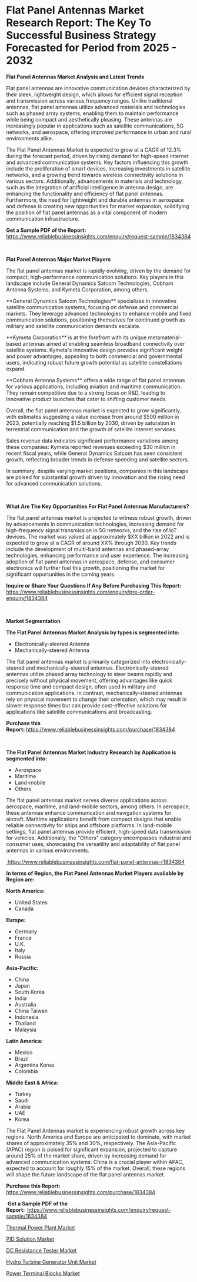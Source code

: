 <p><h1>Flat Panel Antennas Market Research Report: The Key To Successful Business Strategy Forecasted for Period from 2025 - 2032</h1></p><p><strong>Flat Panel Antennas Market Analysis and Latest Trends</strong></p>
<p><p>Flat panel antennas are innovative communication devices characterized by their sleek, lightweight design, which allows for efficient signal reception and transmission across various frequency ranges. Unlike traditional antennas, flat panel antennas utilize advanced materials and technologies such as phased array systems, enabling them to maintain performance while being compact and aesthetically pleasing. These antennas are increasingly popular in applications such as satellite communications, 5G networks, and aerospace, offering improved performance in urban and rural environments alike.</p><p>The Flat Panel Antennas Market is expected to grow at a CAGR of 12.3% during the forecast period, driven by rising demand for high-speed internet and advanced communication systems. Key factors influencing this growth include the proliferation of smart devices, increasing investments in satellite networks, and a growing trend towards wireless connectivity solutions in various sectors. Additionally, advancements in materials and technology, such as the integration of artificial intelligence in antenna design, are enhancing the functionality and efficiency of flat panel antennas. Furthermore, the need for lightweight and durable antennas in aerospace and defense is creating new opportunities for market expansion, solidifying the position of flat panel antennas as a vital component of modern communication infrastructure.</p></p>
<p><strong>Get a Sample PDF of the Report:&nbsp;</strong> <a href="https://www.reliablebusinessinsights.com/enquiry/request-sample/1834384?utm_campaign=1847&utm_medium=2&utm_source=Github&utm_content=ia&utm_term=07042025&utm_id=flat-panel-antennas">https://www.reliablebusinessinsights.com/enquiry/request-sample/1834384</a></p>
<p>&nbsp;</p>
<p><strong>Flat Panel Antennas Major Market Players</strong></p>
<p><p>The flat panel antennas market is rapidly evolving, driven by the demand for compact, high-performance communication solutions. Key players in this landscape include General Dynamics Satcom Technologies, Cobham Antenna Systems, and Kymeta Corporation, among others.</p><p>**General Dynamics Satcom Technologies** specializes in innovative satellite communication systems, focusing on defense and commercial markets. They leverage advanced technologies to enhance mobile and fixed communication solutions, positioning themselves for continued growth as military and satellite communication demands escalate. </p><p>**Kymeta Corporation** is at the forefront with its unique metamaterial-based antennas aimed at enabling seamless broadband connectivity over satellite systems. Kymeta's innovative design provides significant weight and power advantages, appealing to both commercial and governmental users, indicating robust future growth potential as satellite constellations expand.</p><p>**Cobham Antenna Systems** offers a wide range of flat panel antennas for various applications, including aviation and maritime communication. They remain competitive due to a strong focus on R&D, leading to innovative product launches that cater to shifting customer needs.</p><p>Overall, the flat panel antennas market is expected to grow significantly, with estimates suggesting a value increase from around $500 million in 2023, potentially reaching $1.5 billion by 2030, driven by saturation in terrestrial communication and the growth of satellite Internet services.</p><p>Sales revenue data indicates significant performance variations among these companies: Kymeta reported revenues exceeding $30 million in recent fiscal years, while General Dynamics Satcom has seen consistent growth, reflecting broader trends in defense spending and satellite sectors. </p><p>In summary, despite varying market positions, companies in this landscape are poised for substantial growth driven by innovation and the rising need for advanced communication solutions.</p></p>
<p>&nbsp;</p>
<p><strong>What Are The Key Opportunities For Flat Panel Antennas Manufacturers?</strong></p>
<p><p>The flat panel antennas market is projected to witness robust growth, driven by advancements in communication technologies, increasing demand for high-frequency signal transmission in 5G networks, and the rise of IoT devices. The market was valued at approximately $XX billion in 2022 and is expected to grow at a CAGR of around XX% through 2030. Key trends include the development of multi-band antennas and phased-array technologies, enhancing performance and user experience. The increasing adoption of flat panel antennas in aerospace, defense, and consumer electronics will further fuel this growth, positioning the market for significant opportunities in the coming years.</p></p>
<p><strong>Inquire or Share Your Questions If Any Before Purchasing This Report:</strong> <a href="https://www.reliablebusinessinsights.com/enquiry/pre-order-enquiry/1834384?utm_campaign=1847&utm_medium=2&utm_source=Github&utm_content=ia&utm_term=07042025&utm_id=flat-panel-antennas">https://www.reliablebusinessinsights.com/enquiry/pre-order-enquiry/1834384</a></p>
<p>&nbsp;</p>
<p><strong>Market Segmentation</strong></p>
<p><strong>The Flat Panel Antennas Market Analysis by types is segmented into:</strong></p>
<p><ul><li>Electronically-steered Antenna</li><li>Mechanically-steered Antenna</li></ul></p>
<p><p>The flat panel antennas market is primarily categorized into electronically-steered and mechanically-steered antennas. Electronically-steered antennas utilize phased array technology to steer beams rapidly and precisely without physical movement, offering advantages like quick response time and compact design, often used in military and communication applications. In contrast, mechanically-steered antennas rely on physical movement to change their orientation, which may result in slower response times but can provide cost-effective solutions for applications like satellite communications and broadcasting.</p></p>
<p><strong>Purchase this Report:&nbsp;</strong><a href="https://www.reliablebusinessinsights.com/purchase/1834384?utm_campaign=1847&utm_medium=2&utm_source=Github&utm_content=ia&utm_term=07042025&utm_id=flat-panel-antennas">https://www.reliablebusinessinsights.com/purchase/1834384</a></p>
<p>&nbsp;</p>
<p><strong>The Flat Panel Antennas Market Industry Research by Application is segmented into:</strong></p>
<p><ul><li>Aerospace</li><li>Maritime</li><li>Land-mobile</li><li>Others</li></ul></p>
<p><p>The flat panel antennas market serves diverse applications across aerospace, maritime, and land-mobile sectors, among others. In aerospace, these antennas enhance communication and navigation systems for aircraft. Maritime applications benefit from compact designs that enable reliable connectivity for ships and offshore platforms. In land-mobile settings, flat panel antennas provide efficient, high-speed data transmission for vehicles. Additionally, the "Others" category encompasses industrial and consumer uses, showcasing the versatility and adaptability of flat panel antennas in various environments.</p></p>
<p><a href="https://www.reliablebusinessinsights.com/flat-panel-antennas-r1834384?utm_campaign=1847&utm_medium=2&utm_source=Github&utm_content=ia&utm_term=07042025&utm_id=flat-panel-antennas">&nbsp;https://www.reliablebusinessinsights.com/flat-panel-antennas-r1834384</a></p>
<p><strong>In terms of Region, the Flat Panel Antennas Market Players available by Region are:</strong></p>
<p>
    <p> <strong> North America: </strong>
        <ul>
            <li>United States</li>
            <li>Canada</li>
        </ul>
        </p> 
    <p> <strong> Europe: </strong>
        <ul>
            <li>Germany</li>
            <li>France</li>
            <li>U.K.</li>
            <li>Italy</li>
            <li>Russia</li>
        </ul>
        </p> 
    <p> <strong> Asia-Pacific: </strong>
        <ul>
            <li>China</li>
            <li>Japan</li>
            <li>South Korea</li>
            <li>India</li>
            <li>Australia</li>
            <li>China Taiwan</li>
            <li>Indonesia</li>
            <li>Thailand</li>
            <li>Malaysia</li>
        </ul>
        </p> 
    <p> <strong> Latin America: </strong>
        <ul>
            <li>Mexico</li>
            <li>Brazil</li>
            <li>Argentina Korea</li>
            <li>Colombia</li>
        </ul>
        </p> 
    <p> <strong> Middle East & Africa: </strong>
        <ul>
            <li>Turkey</li>
            <li>Saudi</li>
            <li>Arabia</li>
            <li>UAE</li>
            <li>Korea</li>
        </ul>
    </p>
    </p>
<p><p>The Flat Panel Antennas market is experiencing robust growth across key regions. North America and Europe are anticipated to dominate, with market shares of approximately 35% and 30%, respectively. The Asia-Pacific (APAC) region is poised for significant expansion, projected to capture around 25% of the market share, driven by increasing demand for advanced communication systems. China is a crucial player within APAC, expected to account for roughly 15% of the market. Overall, these regions will shape the future landscape of the flat panel antennas market.</p></p>
<p><strong>Purchase this Report: </strong><a href="https://www.reliablebusinessinsights.com/purchase/1834384?utm_campaign=1847&utm_medium=2&utm_source=Github&utm_content=ia&utm_term=07042025&utm_id=flat-panel-antennas">https://www.reliablebusinessinsights.com/purchase/1834384</a></p>
<p>&nbsp;<strong>Get a Sample PDF of the Report:&nbsp;&nbsp;</strong><a href="https://www.reliablebusinessinsights.com/enquiry/request-sample/1834384?utm_campaign=1847&utm_medium=2&utm_source=Github&utm_content=ia&utm_term=07042025&utm_id=flat-panel-antennas">https://www.reliablebusinessinsights.com/enquiry/request-sample/1834384</a></p>
<p><strong></strong></p>
<p><p><a href="https://github.com/fungkychiman/Market-Research-Report-List-1/blob/main/thermal-power-plant-market.md?utm_campaign=1847&utm_medium=2&utm_source=Github&utm_content=ia&utm_term=07042025&utm_id=flat-panel-antennas">Thermal Power Plant Market</a></p><p><a href="https://github.com/seppelharjap/Market-Research-Report-List-1/blob/main/pid-solution-market.md?utm_campaign=1847&utm_medium=2&utm_source=Github&utm_content=ia&utm_term=07042025&utm_id=flat-panel-antennas">PID Solution Market</a></p><p><a href="https://github.com/kitsossadien/Market-Research-Report-List-1/blob/main/dc-resistance-tester-market.md?utm_campaign=1847&utm_medium=2&utm_source=Github&utm_content=ia&utm_term=07042025&utm_id=flat-panel-antennas">DC Resistance Tester Market</a></p><p><a href="https://github.com/edriceakeime/Market-Research-Report-List-1/blob/main/hydro-turbine-generator-unit-market.md?utm_campaign=1847&utm_medium=2&utm_source=Github&utm_content=ia&utm_term=07042025&utm_id=flat-panel-antennas">Hydro Turbine Generator Unit Market</a></p><p><a href="https://github.com/olesjaquah/Market-Research-Report-List-1/blob/main/power-terminal-blocks-market.md?utm_campaign=1847&utm_medium=2&utm_source=Github&utm_content=ia&utm_term=07042025&utm_id=flat-panel-antennas">Power Terminal Blocks Market</a></p></p>